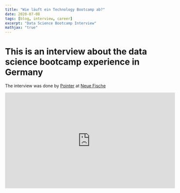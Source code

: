 ```yaml
---
title: "Wie läuft ein Technology Bootcamp ab?"
date: 2020-07-08
tags: [blog, interview, career]
excerpt: "Data Science Bootcamp Interview"
mathjax: "true"
---
```


# This is an interview about the data science bootcamp experience in Germany

The interview was done by [Pointer](https://www.pointer.de/) at [Neue Fische](https://www.neuefische.de/)

<iframe width="560" height="315" src="https://www.youtube.com/embed/Y4deMExuhHI" frameborder="0" allow="accelerometer; autoplay; encrypted-media; gyroscope; picture-in-picture" allowfullscreen></iframe>
